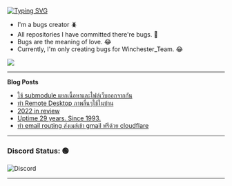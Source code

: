 [![Typing SVG](https://readme-typing-svg.herokuapp.com?font=Kanit&size=30&color=FF5E5E&vCenter=true&height=48&lines=Hello+world.+I'm+Pickyzz.+%F0%9F%91%8B)](https://git.io/typing-svg)
- I'm a bugs creator 🪲
- All repositories I have committed there're bugs. 🎃
- Bugs are the meaning of love. 😂
- Currently, I'm only creating bugs for Winchester_Team. 😂


![](http://github-profile-summary-cards.vercel.app/api/cards/repos-per-language?username=pickyzz&theme=monokai)

-------
**Blog Posts**

<!-- BLOG-POST-LIST:START -->
- [ใช้ submodule แยกเนื้อหาและไฟล์เว็บออกจากกัน](https://pickyzz.dev/blog/deploy-with-modules)
- [ทำ Remote Desktop ภาพลื่นๆใช้ในบ้าน](https://pickyzz.dev/blog/remote_desktop_via_moonlight)
- [2022 in review](https://pickyzz.dev/blog/2022-in-review)
- [Uptime 29 years. Since 1993.](https://pickyzz.dev/blog/uptime-29-years-since-1993)
- [ทำ email routing ส่งเมล์เข้า gmail ฟรีด้วย cloudflare](https://pickyzz.dev/blog/email-routing-gmail-cloudflare)
<!-- BLOG-POST-LIST:END -->

-------

### Discord Status: 🟢

![Discord](https://lanyard-profile-readme.vercel.app/api/77791675115642880?hideTimestamp=false&idleMessage=No+activity+now...&hideDiscrim=true&hideTimestamp=true)

-------
